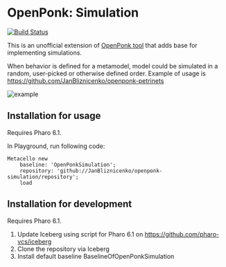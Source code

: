 # OpenPonk: Simulation

[![Build Status](https://travis-ci.org/JanBliznicenko/openponk-simulation.svg?branch=master)](https://travis-ci.org/JanBliznicenko/openponk-simulation)

This is an unofficial extension of [OpenPonk tool](https://openponk.org) that adds base for implementing simulations. 

When behavior is defined for a metamodel, model could be simulated in a random, user-picked or otherwise defined order.
Example of usage is https://github.com/JanBliznicenko/openponk-petrinets

![example](http://www.mediafire.com/convkey/6324/fed28qgushayde6zg.jpg)

## Installation for usage

Requires Pharo 6.1.

In Playground, run following code:
```
Metacello new
    baseline: 'OpenPonkSimulation';
    repository: 'github://JanBliznicenko/openponk-simulation/repository';
    load
```

## Installation for development

Requires Pharo 6.1.

1. Update Iceberg using script for Pharo 6.1 on https://github.com/pharo-vcs/iceberg
1. Clone the repository via Iceberg
1. Install default baseline BaselineOfOpenPonkSimulation
